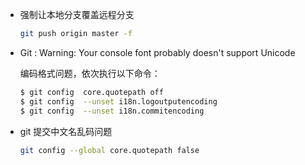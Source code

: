 - 强制让本地分支覆盖远程分支

  ```bash
  git push origin master -f
  ```


- Git : Warning: Your console font probably doesn't support Unicode

  编码格式问题，依次执行以下命令：

  ```bash
  $ git config  core.quotepath off
  $ git config  --unset i18n.logoutputencoding
  $ git config  --unset i18n.commitencoding
  ```

- git 提交中文名乱码问题

  ```bash
  git config --global core.quotepath false
  ```

  

